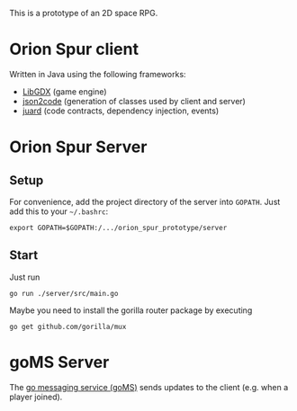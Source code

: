 This is a prototype of an 2D space RPG.
# Orion Spur client
Written in Java using the following frameworks:
* [LibGDX](https://github.com/libgdx/libgdx) (game engine)
* [json2code](https://github.com/hauke96/json2code) (generation of classes used by client and server)
* [juard](https://github.com/hauke96/juard) (code contracts, dependency injection, events)


# Orion Spur Server
## Setup
For convenience, add the project directory of the server into `GOPATH`. Just add this to your `~/.bashrc`:

```
export GOPATH=$GOPATH:/.../orion_spur_prototype/server
```

## Start
Just run
```
go run ./server/src/main.go
```
Maybe you need to install the gorilla router package by executing
```
go get github.com/gorilla/mux
```

# goMS Server
The [go messaging service (goMS)](https://github.com/go-messaging-service/goms-server) sends updates to the client (e.g. when a player joined).
